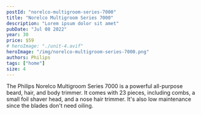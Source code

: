 ```yaml
---
postId: "norelco-multigroom-series-7000"
title: "Norelco Multigroom Series 7000"
description: "Lorem ipsum dolor sit amet"
pubDate: "Jul 08 2022"
year: 30
price: $59
# heroImage: "./unit-4.avif"
heroImage: "/img/norelco-multigroom-series-7000.png"
authors: Philips
tags: ["home"]
size: 4
---
```


The Philips Norelco Multigroom Series 7000 is a powerful all-purpose beard, hair, and body trimmer. It comes with 23 pieces, including combs, a small foil shaver head, and a nose hair trimmer. It's also low maintenance since the blades don't need oiling.
